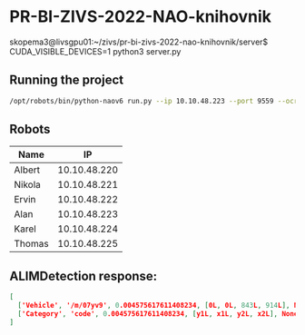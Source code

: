 # PR-BI-ZIVS-2022-NAO-knihovnik
skopema3@livsgpu01:~/zivs/pr-bi-zivs-2022-nao-knihovnik/server$ CUDA_VISIBLE_DEVICES=1 python3 server.py 



## Running the project

```sh
/opt/robots/bin/python-naov6 run.py --ip 10.10.48.223 --port 9559 --ocr http://^C7.32.78.109:8080 --rec tcp://10.10.48.91:9999
```


## Robots

Name | IP
---|---
Albert | 10.10.48.220
Nikola	| 10.10.48.221
Ervin |	10.10.48.222
Alan	| 10.10.48.223
Karel	| 10.10.48.224
Thomas	| 10.10.48.225

## ALIMDetection response:

```json
[
  ['Vehicle', '/m/07yv9', 0.004575617611408234, [0L, 0L, 843L, 914L], None],
  ['Category', 'code', 0.004575617611408234, [y1L, x1L, y2L, x2L], None]
]
```